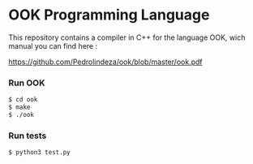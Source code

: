 # OOK Programming Language

This repository contains a compiler in C++ for the language OOK, wich manual you can find here :

https://github.com/Pedrolindeza/ook/blob/master/ook.pdf

### Run OOK
```sh
$ cd ook
$ make
$ ./ook
```

### Run tests

```sh
$ python3 test.py
```
